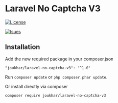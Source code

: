 # Laravel No Captcha V3

[![License](https://img.shields.io/github/license/joukhar/laravel-no-captcha-v3)](https://packagist.org/packages/joukhar/laravel-no-captcha-v3)

[![Isues](https://img.shields.io/github/issues/joukhar/laravel-no-captcha-v3)](https://packagist.org/packages/joukhar/laravel-no-captcha-v3)

## Installation

Add the new required package in your composer.json

```
"joukhar/laravel-no-captcha-v3": "^1.0"
```
Run `composer update` or `php composer.phar update`.

Or install directly via composer

```
composer require joukhar/laravel-no-captcha-v3
```
